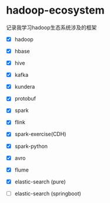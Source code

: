 # hadoop-ecosystem
记录我学习hadoop生态系统涉及的框架


- [x] hadoop
- [x] hbase
- [x] hive
- [x] kafka
- [x] kundera
- [x] protobuf
- [x] spark
- [x] flink
- [x] spark-exercise(CDH)
- [x] spark-python
- [x] avro
- [x] flume
- [x] elastic-search (pure)
- [ ] elastic-search (springboot)


